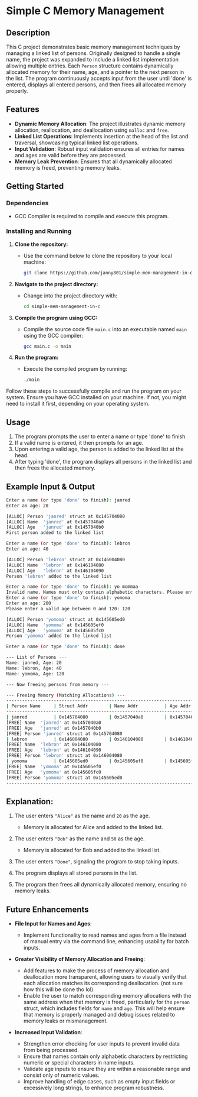 # Simple C Memory Management

## Description
This C project demonstrates basic memory management techniques by managing a linked list of persons. Originally designed to handle a single name, the project was expanded to include a linked list implementation allowing multiple entries. Each `Person` structure contains dynamically allocated memory for their name, age, and a pointer to the next person in the list. The program continuously accepts input from the user until 'done' is entered, displays all entered persons, and then frees all allocated memory properly.

## Features
- **Dynamic Memory Allocation**: The project illustrates dynamic memory allocation, reallocation, and deallocation using `malloc` and `free`.
- **Linked List Operations**: Implements insertion at the head of the list and traversal, showcasing typical linked list operations.
- **Input Validation**: Robust input validation ensures all entries for names and ages are valid before they are processed.
- **Memory Leak Prevention**: Ensures that all dynamically allocated memory is freed, preventing memory leaks.

## Getting Started

### Dependencies
- GCC Compiler is required to compile and execute this program.

### Installing and Running
1. **Clone the repository:**
   - Use the command below to clone the repository to your local machine:
     ```bash
     git clone https://github.com/janny801/simple-mem-management-in-c.git
     ```

2. **Navigate to the project directory:**
   - Change into the project directory with:
     ```bash
     cd simple-mem-management-in-c
     ```

3. **Compile the program using GCC:**
   - Compile the source code file `main.c` into an executable named `main` using the GCC compiler:
     ```bash
     gcc main.c -o main
     ```

4. **Run the program:**
   - Execute the compiled program by running:
     ```bash
     ./main
     ```

Follow these steps to successfully compile and run the program on your system. Ensure you have GCC installed on your machine. If not, you might need to install it first, depending on your operating system.


## Usage
1. The program prompts the user to enter a name or type 'done' to finish.
2. If a valid name is entered, it then prompts for an age.
3. Upon entering a valid age, the person is added to the linked list at the head.
4. After typing 'done', the program displays all persons in the linked list and then frees the allocated memory.

## Example Input & Output

```sh
Enter a name (or type 'done' to finish): janred
Enter an age: 20

[ALLOC] Person 'janred' struct at 0x145704080
[ALLOC] Name  'janred' at 0x1457040a0
[ALLOC] Age   'janred' at 0x1457040b0
First person added to the linked list

Enter a name (or type 'done' to finish): lebron
Enter an age: 40

[ALLOC] Person 'lebron' struct at 0x146004080
[ALLOC] Name  'lebron' at 0x146104080
[ALLOC] Age   'lebron' at 0x146104090
Person 'lebron' added to the linked list

Enter a name (or type 'done' to finish): yo mommaa
Invalid name. Names must only contain alphabetic characters. Please enter a valid name.
Enter a name (or type 'done' to finish): yomoma
Enter an age: 200
Please enter a valid age between 0 and 120: 120

[ALLOC] Person 'yomoma' struct at 0x145605ed0
[ALLOC] Name  'yomoma' at 0x145605ef0
[ALLOC] Age   'yomoma' at 0x145605fc0
Person 'yomoma' added to the linked list

Enter a name (or type 'done' to finish): done

--- List of Persons ---
Name: janred, Age: 20
Name: lebron, Age: 40
Name: yomoma, Age: 120

--- Now freeing persons from memory ---

--- Freeing Memory (Matching Allocations) ---
-----------------------------------------------------------------------------
| Person Name     | Struct Addr        | Name Addr          | Age Addr           |
-----------------------------------------------------------------------------
| janred          | 0x145704080        | 0x1457040a0        | 0x1457040b0        |
[FREE] Name  'janred' at 0x1457040a0
[FREE] Age   'janred' at 0x1457040b0
[FREE] Person 'janred' struct at 0x145704080
| lebron          | 0x146004080        | 0x146104080        | 0x146104090        |
[FREE] Name  'lebron' at 0x146104080
[FREE] Age   'lebron' at 0x146104090
[FREE] Person 'lebron' struct at 0x146004080
| yomoma          | 0x145605ed0        | 0x145605ef0        | 0x145605fc0        |
[FREE] Name  'yomoma' at 0x145605ef0
[FREE] Age   'yomoma' at 0x145605fc0
[FREE] Person 'yomoma' struct at 0x145605ed0
-----------------------------------------------------------------------------
```

## Explanation:

1. The user enters `"Alice"` as the name and `20` as the age.
   - Memory is allocated for Alice and added to the linked list.

2. The user enters `"Bob"` as the name and `50` as the age.
   - Memory is allocated for Bob and added to the linked list.

3. The user enters `"Done"`, signaling the program to stop taking inputs.

4. The program displays all stored persons in the list.

5. The program then frees all dynamically allocated memory, ensuring no memory leaks.

## Future Enhancements

- **File Input for Names and Ages**:
  - Implement functionality to read names and ages from a file instead of manual entry via the command line, enhancing usability for batch inputs.

- **Greater Visibility of Memory Allocation and Freeing**:
  - Add features to make the process of memory allocation and deallocation more transparent, allowing users to visually verify that each allocation matches its corresponding deallocation. (not sure how this will be done tho lol)
  - Enable the user to match corresponding memory allocations with the same address when that memory is freed, particularly for the `person` struct, which includes fields for `name` and `age`. This will help ensure that memory is properly managed and debug issues related to memory leaks or mismanagement.

- **Increased Input Validation**:
  - Strengthen error checking for user inputs to prevent invalid data from being processed.
  - Ensure that names contain only alphabetic characters by restricting numeric or special characters in name inputs.
  - Validate age inputs to ensure they are within a reasonable range and consist only of numeric values.
  - Improve handling of edge cases, such as empty input fields or excessively long strings, to enhance program robustness.
